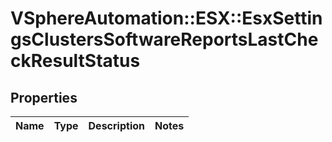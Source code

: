 # VSphereAutomation::ESX::EsxSettingsClustersSoftwareReportsLastCheckResultStatus

## Properties
Name | Type | Description | Notes
------------ | ------------- | ------------- | -------------


